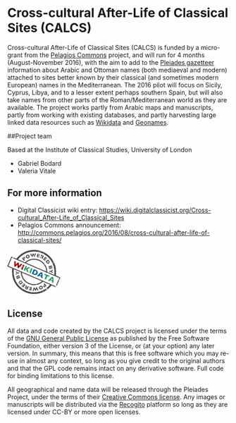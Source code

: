 # Cross-cultural After-Life of Classical Sites (CALCS)

Cross-cultural After-Life of Classical Sites (CALCS) is funded by a micro-grant from the
[Pelagios Commons](http://commons.pelagios.org/) project, and will run for 4 months (August-November 2016),
with the aim to add to the [Pleiades gazetteer](http://pleiades.stoa.org/) information about Arabic and Ottoman names
(both mediaeval and modern) attached to sites better known by their classical (and sometimes
modern European) names in the Mediterranean. The 2016 pilot will focus on Sicily, Cyprus,
Libya, and to a lesser extent perhaps southern Spain, but will also take names from other parts
of the Roman/Mediterranean world as they are available. The project works partly from Arabic
maps and manuscripts, partly from working with existing databases, and partly harvesting large
linked data resources such as [Wikidata](http://www.wikidata.org/) and [Geonames](http://www.geonames.org/).

##Project team

Based at the Institute of Classical Studies, University of London
 * Gabriel Bodard
 * Valeria Vitale

## For more information

 * Digital Classicist wiki entry: https://wiki.digitalclassicist.org/Cross-cultural_After-Life_of_Classical_Sites
 * Pelagios Commons announcement: http://commons.pelagios.org/2016/08/cross-cultural-after-life-of-classical-sites/
 
![Powered by Wikidata](120px-Wikidata_stamp.png)

## License

All data and code created by the CALCS project is licensed under the terms of the [GNU General Public License](http://www.gnu.org/licenses/)
as published by the Free Software Foundation, either version 3 of the License, or (at your option) any later version.
In summary, this means that this is free software which you may re-use in almost any context, so long as you give
credit to the original authors and that the GPL code remains intact on any derivative software. Full code for binding
limitations to this license.

All geographical and name data will be released through the Pleiades Project, under the terms of their
[Creative Commons license](http://creativecommons.org/licenses/by/3.0/us/). Any images or manuscripts
will be distributed via the [Recogito](http://pelagios.org/recogito/?collection=early+islamic) platform so long as they are licensed under CC-BY or more
open licenses.
